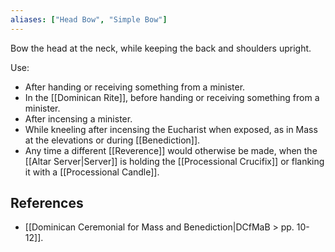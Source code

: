 ```yaml
---
aliases: ["Head Bow", "Simple Bow"]
---
```

Bow the head at the neck, while keeping the back and shoulders upright.

Use:

- After handing or receiving something from a minister.
- In the [[Dominican Rite]], before handing or receiving something from a minister.
- After incensing a minister.
- While kneeling after incensing the Eucharist when exposed, as in Mass at the elevations or during [[Benediction]].
- Any time a different [[Reverence]] would otherwise be made, when the [[Altar Server|Server]] is holding the [[Processional Crucifix]] or flanking it with a [[Processional Candle]].

## References
- [[Dominican Ceremonial for Mass and Benediction|DCfMaB > pp. 10-12]].